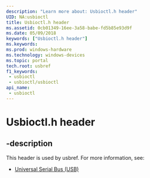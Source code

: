 ```yaml
---
description: "Learn more about: Usbioctl.h header"
UID: NA:usbioctl
title: Usbioctl.h header
ms.assetid: 0cb01349-16ee-3a58-babe-fd5b85e93d9f
ms.date: 05/09/2018
keywords: ["Usbioctl.h header"]
ms.keywords: 
ms.prod: windows-hardware
ms.technology: windows-devices
ms.topic: portal
tech.root: usbref
f1_keywords:
 - usbioctl
 - usbioctl/usbioctl
api_name:
 - usbioctl
---
```


# Usbioctl.h header


## -description

This header is used by usbref. For more information, see:

- [Universal Serial Bus (USB)](../_usbref/index.md)


